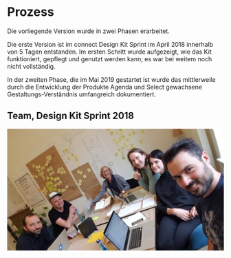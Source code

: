 # Prozess

Die vorliegende Version wurde in zwei Phasen erarbeitet.

Die erste Version ist im connect Design Kit Sprint im April 2018 innerhalb von 5 Tagen entstanden. Im ersten Schritt wurde aufgezeigt, wie das Kit funktioniert, gepflegt und genutzt werden kann; es war bei weitem noch nicht vollständig.

In der zweiten Phase, die im Mai 2019 gestartet ist wurde das mittlerweile durch die Entwicklung der Produkte Agenda und Select gewachsene Gestaltungs-Verständnis umfangreich dokumentiert.

## Team, Design Kit Sprint 2018

![](./team.jpg)